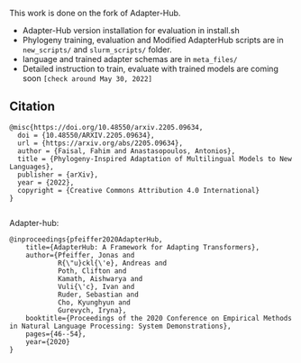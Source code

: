 This work is done on the fork of Adapter-Hub.
- Adapter-Hub version installation for evaluation in install.sh 
- Phylogeny training, evaluation and Modified AdapterHub scripts are in `new_scripts/` and `slurm_scripts/` folder.
- language and trained adapter schemas are in `meta_files/`
- Detailed instruction to train, evaluate with trained models are coming soon `[check around May 30, 2022]`



## Citation

```
@misc{https://doi.org/10.48550/arxiv.2205.09634,
  doi = {10.48550/ARXIV.2205.09634}, 
  url = {https://arxiv.org/abs/2205.09634},
  author = {Faisal, Fahim and Anastasopoulos, Antonios},  
  title = {Phylogeny-Inspired Adaptation of Multilingual Models to New Languages}, 
  publisher = {arXiv},  
  year = {2022}, 
  copyright = {Creative Commons Attribution 4.0 International}
}


```


Adapter-hub:

```
@inproceedings{pfeiffer2020AdapterHub,
    title={AdapterHub: A Framework for Adapting Transformers},
    author={Pfeiffer, Jonas and
            R{\"u}ckl{\'e}, Andreas and
            Poth, Clifton and
            Kamath, Aishwarya and
            Vuli{\'c}, Ivan and
            Ruder, Sebastian and
            Cho, Kyunghyun and
            Gurevych, Iryna},
    booktitle={Proceedings of the 2020 Conference on Empirical Methods in Natural Language Processing: System Demonstrations},
    pages={46--54},
    year={2020}
}
```
